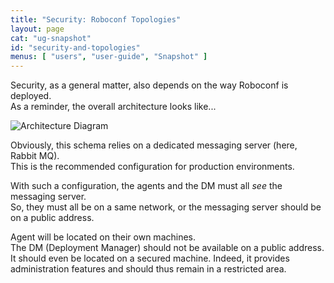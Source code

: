 ```yaml
---
title: "Security: Roboconf Topologies"
layout: page
cat: "ug-snapshot"
id: "security-and-topologies"
menus: [ "users", "user-guide", "Snapshot" ]
---
```


Security, as a general matter, also depends on the way Roboconf is deployed.  
As a reminder, the overall architecture looks like...

<img src="/resources/img/roboconf-architecture.jpg" alt="Architecture Diagram" class="gs" />

Obviously, this schema relies on a dedicated messaging server (here, Rabbit MQ).  
This is the recommended configuration for production environments.

With such a configuration, the agents and the DM must all *see* the messaging server.  
So, they must all be on a same network, or the messaging server should be on a public address.

Agent will be located on their own machines.  
The DM (Deployment Manager) should not be available on a public address. It should even be located on a secured machine.
Indeed, it provides administration features and should thus remain in a restricted area.

